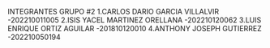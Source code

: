 INTEGRANTES GRUPO #2
1.CARLOS DARIO GARCIA VILLALVIR -202210011005
2.ISIS YACEL MARTINEZ ORELLANA -202210120062
3.LUIS ENRIQUE ORTIZ AGUILAR -201810120010 
4.ANTHONY JOSEPH GUTIERREZ -202210050194 
